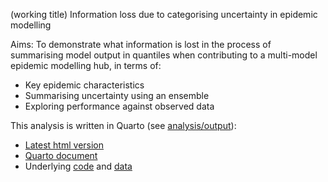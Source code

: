 
(working title) Information loss due to categorising uncertainty in epidemic modelling

Aims:
To demonstrate what information is lost in the process of summarising model output in quantiles when contributing to a multi-model epidemic modelling hub, in terms of:

- Key epidemic characteristics
- Summarising uncertainty using an ensemble
- Exploring performance against observed data

This analysis is written in Quarto (see [analysis/output](analysis/output)):
- [Latest html version](https://htmlpreview.github.io/?https://raw.githubusercontent.com/covid19-forecast-hub-europe/covid19-scenario-hub-europe/analysis/analysis/output/output.html)
- [Quarto document](https://github.com/covid19-forecast-hub-europe/covid19-scenario-hub-europe/blob/analysis/analysis/output/output.qmd)
- Underlying [code](analysis/code) and [data](analysis/data)
